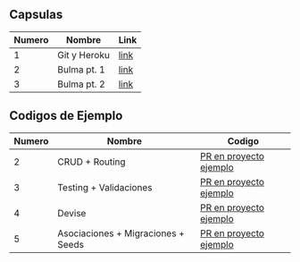 
## Capsulas

| Numero            | Nombre                  | Link                                                               |
|-------------------|-------------------------|--------------------------------------------------------------------|
| 1  | Git y Heroku | [link](https://drive.google.com/file/d/1keFJ_ePFT1rEFICdSbdeKF13zkgrXIQk/view?usp=sharing)   |
| 2  | Bulma pt. 1 | [link](https://drive.google.com/drive/u/0/folders/1Clmw0AOjjYUJqStTVrOZOWPhZaQbjmju)   |
| 3  | Bulma pt. 2 | [link](https://drive.google.com/drive/u/0/folders/1Clmw0AOjjYUJqStTVrOZOWPhZaQbjmju)   |

## Codigos de Ejemplo

| Numero              | Nombre                 | Codigo                                                             |
|---------------------|------------------------|--------------------------------------------------------------------|
| 2  | CRUD + Routing | [PR en proyecto ejemplo](https://github.com/IIC2143/Proyecto-Ejemplo/pull/6) |
| 3  | Testing + Validaciones | [PR en proyecto ejemplo](https://github.com/IIC2143/Proyecto-Ejemplo/pull/20) |
| 4  | Devise | [PR en proyecto ejemplo](https://github.com/IIC2143/Proyecto-Ejemplo/pull/22) |
|  5  | Asociaciones + Migraciones + Seeds | [PR en proyecto ejemplo](https://github.com/IIC2143/Proyecto-Ejemplo/pull/23) |